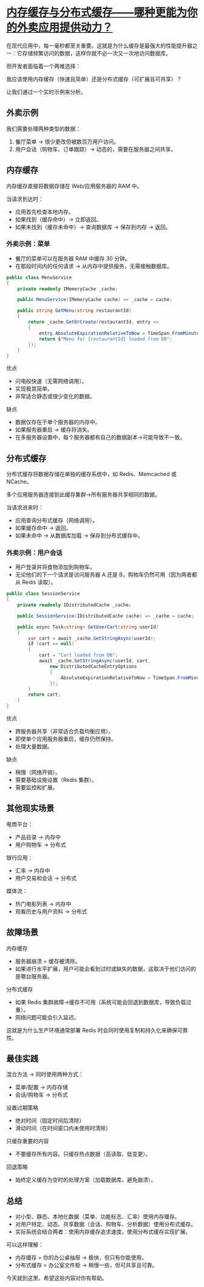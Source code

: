 # [内存缓存与分布式缓存——哪种更能为你的外卖应用提供动力？](https://medium.com/@dotnetfullstackdev/in-memory-cache-vs-distributed-cache-which-one-powers-your-system-better-40daa3236271)

在现代应用中，每一毫秒都至关重要。这就是为什么缓存是最强大的性能提升器之一：它存储频繁访问的数据，这样你就不必一次又一次地访问数据库。

但开发者面临着一个两难选择：

我应该使用内存缓存（快速且简单）还是分布式缓存（可扩展且可共享）？

让我们通过一个实时示例来分析。

## 外卖示例

我们需要处理两种类型的数据：

1. 餐厅菜单 → 很少更改但被数百万用户访问。
2. 用户会话（购物车、订单跟踪）→ 动态的，需要在服务器之间共享。

## 内存缓存

内存缓存直接将数据存储在 Web/应用服务器的 RAM 中。

当请求到达时：

- 应用首先检查本地内存。
- 如果找到（缓存命中）→ 立即返回。
- 如果未找到（缓存未命中）→ 查询数据库 → 保存到内存 → 返回。

### 外卖示例：菜单

- 餐厅的菜单可以在服务器 RAM 中缓存 30 分钟。
- 在那段时间内的任何请求 → 从内存中提供服务，无需接触数据库。

```csharp
public class MenuService
{
    private readonly IMemoryCache _cache;

    public MenuService(IMemoryCache cache) => _cache = cache;

    public string GetMenu(string restaurantId)
    {
        return _cache.GetOrCreate(restaurantId, entry =>
        {
            entry.AbsoluteExpirationRelativeToNow = TimeSpan.FromMinutes(30);
            return $"Menu for {restaurantId} loaded from DB";
        });
    }
}
```

优点

- 闪电般快速（无需网络调用）。
- 实现极其简单。
- 非常适合静态或很少变化的数据。

缺点

- 数据仅存在于单个服务器的内存中。
- 如果服务器重启 → 缓存将消失。
- 在多服务器设置中，每个服务器都有自己的数据副本→可能导致不一致。

## 分布式缓存

分布式缓存将数据存储在单独的缓存系统中，如 Redis、Memcached 或 NCache。

多个应用服务器连接到此缓存集群→所有服务器共享相同的数据。

当请求进来时：

- 应用查询分布式缓存（网络调用）。
- 如果缓存命中 → 返回。
- 如果未命中 → 从数据库加载 → 保存到分布式缓存中。

### 外卖示例：用户会话

- 用户登录并将食物添加到购物车。
- 无论他们的下一个请求是访问服务器 A 还是 B，购物车仍然可用（因为两者都从 Redis 读取）。

```csharp
public class SessionService
{
    private readonly IDistributedCache _cache;

    public SessionService(IDistributedCache cache) => _cache = cache;

    public async Task<string> GetUserCart(string userId)
    {
        var cart = await _cache.GetStringAsync(userId);
        if (cart == null)
        {
            cart = "Cart loaded from DB";
            await _cache.SetStringAsync(userId, cart,
                new DistributedCacheEntryOptions
                {
                    AbsoluteExpirationRelativeToNow = TimeSpan.FromMinutes(30)
                });
        }
        return cart;
    }
}
```

优点

- 跨服务器共享（非常适合负载均衡应用）。
- 即使单个应用服务器重启，缓存仍然保持。
- 处理大量数据。

缺点

- 稍慢（网络开销）。
- 需要基础设施设置（Redis 集群）。
- 需要监控和扩展。

## 其他现实场景

电商平台：

- 产品目录 → 内存中
- 用户购物车 → 分布式

银行应用：

- 汇率 → 内存中
- 用户交易和会话 → 分布式

媒体流：

- 热门电影列表 → 内存中
- 观看历史与用户资料 → 分布式

## 故障场景

内存缓存

- 服务器崩溃 = 缓存被清除。
- 如果进行水平扩展，用户可能会看到过时或缺失的数据，这取决于他们访问的是哪台服务器。

分布式缓存

- 如果 Redis 集群故障→缓存不可用（系统可能会回退到数据库，导致负载过重）。
- 网络问题可能会引入延迟。

这就是为什么生产环境通常部署 Redis 时会同时使用复制和持久化来确保可靠性。

## 最佳实践

混合方法 → 同时使用两种方式：

- 菜单/配置 → 内存存储
- 会话/购物车 → 分布式

设置过期策略

- 绝对时间（固定时间后清除）
- 滑动时间（在时间窗口内未使用时清除）

只缓存重要的内容

- 不要缓存所有内容。只缓存热点数据（高读取、低变更）。

回退策略

- 始终定义缓存为空时的处理方案（加载数据库，避免崩溃）。

## 总结

- 对小型、静态、本地化数据（菜单、功能标志、汇率）使用内存缓存。
- 对用户特定、动态、共享数据（会话、购物车、分析数据）使用分布式缓存。
- 实际系统会结合两者：使用内存缓存追求速度，使用分布式缓存实现扩展。

可以这样理解：

- 内存缓存 = 你的办公桌抽屉 → 极快，但只有你能使用。
- 分布式缓存 = 办公室文件柜 → 稍慢一些，但可共享且可靠。

今天就到这里。希望这些内容对你有帮助。
